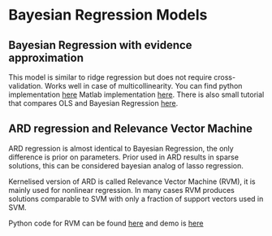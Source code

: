 # Bayesian Regression Models

## Bayesian Regression with evidence approximation

This model is similar to ridge regression but does not require cross-validation. Works well in case of multicollinearity.
You can find python implementation [here](https://github.com/AmazaspShumik/Bayesian-Regression-Methods/blob/master/bayesian_regression.py) Matlab implementation [here](https://github.com/AmazaspShumik/Bayesian-Regression-Methods/blob/master/BayesianRegression.m). There is also small tutorial that compares OLS and Bayesian Regression [here](https://github.com/AmazaspShumik/Bayesian-Regression-Methods/blob/master/bayesian_regression_demo.ipynb).


## ARD regression and Relevance Vector Machine

ARD regression is almost identical to Bayesian Regression, the only difference is prior on parameters. Prior used in ARD results in sparse solutions, this can be considered bayesian analog of lasso regression.

Kernelised version of ARD is called Relevance Vector Machine (RVM), it is mainly used for nonlinear regression. In many cases RVM produces solutions comparable to SVM with only a fraction of support vectors used in SVM.

Python code for RVM can be found [here](https://github.com/AmazaspShumik/Bayesian-Regression-Methods/blob/master/sparse_bayesian_learner.py) and demo is [here](https://github.com/AmazaspShumik/Bayesian-Regression-Methods/blob/master/ard_rvm_demo.ipynb)







